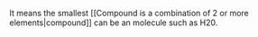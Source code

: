 It means the smallest [[Compound is a combination of 2 or more elements|compound]] can be an molecule such as H20.